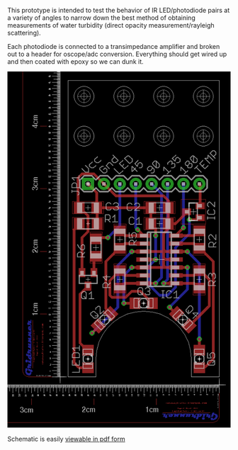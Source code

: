 This prototype is intended to test the behavior of IR LED/photodiode pairs at a variety of angles to narrow down the best method of obtaining measurements of water turbidity (direct opacity measurement/rayleigh scattering).

Each photodiode is connected to a transimpedance amplifier and broken out to a header for oscope/adc conversion. Everything should get wired up and then coated with epoxy so we can dunk it.

![image of pcb design](https://raw.githubusercontent.com/JeremyRuhland/turbidity_sensor/master/prototypes/rev1/optical_sensor_prototype.png)

Schematic is easily [viewable in pdf form](https://github.com/JeremyRuhland/turbidity_sensor/raw/master/prototypes/rev1/optical_sensor_prototype.pdf)
